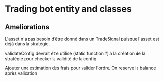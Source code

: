 # Trading bot entity and classes

## Ameliorations

L'asset n'a pas besoin d'être donné dans un TradeSignal puisque l'asset est déjà dans la stratégie.

validateConfig devrait être utilisé (static function ?) a la création de la stratégie pour checker la validité de la config.

Ajouter une estimation des frais pour valider l'ordre. On reserve la balance après validation